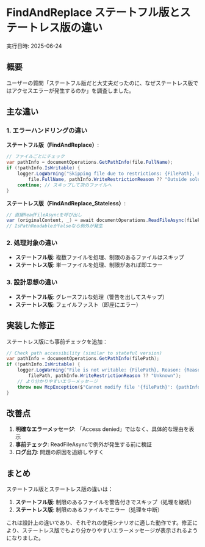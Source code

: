 # FindAndReplace ステートフル版とステートレス版の違い

実行日時: 2025-06-24

## 概要

ユーザーの質問「ステートフル版だと大丈夫だったのに、なぜステートレス版ではアクセスエラーが発生するのか」を調査しました。

## 主な違い

### 1. エラーハンドリングの違い

**ステートフル版（FindAndReplace）**:
```csharp
// ファイルごとにチェック
var pathInfo = documentOperations.GetPathInfo(file.FullName);
if (!pathInfo.IsWritable) {
    logger.LogWarning("Skipping file due to restrictions: {FilePath}, Reason: {Reason}",
        file.FullName, pathInfo.WriteRestrictionReason ?? "Outside solution directory");
    continue; // スキップして次のファイルへ
}
```

**ステートレス版（FindAndReplace_Stateless）**:
```csharp
// 直接ReadFileAsyncを呼び出し
var (originalContent, _) = await documentOperations.ReadFileAsync(filePath, false, cancellationToken);
// IsPathReadableがfalseなら例外が発生
```

### 2. 処理対象の違い

- **ステートフル版**: 複数ファイルを処理、制限のあるファイルはスキップ
- **ステートレス版**: 単一ファイルを処理、制限があれば即エラー

### 3. 設計思想の違い

- **ステートフル版**: グレースフルな処理（警告を出してスキップ）
- **ステートレス版**: フェイルファスト（即座にエラー）

## 実装した修正

ステートレス版にも事前チェックを追加：

```csharp
// Check path accessibility (similar to stateful version)
var pathInfo = documentOperations.GetPathInfo(filePath);
if (!pathInfo.IsWritable) {
    logger.LogWarning("File is not writable: {FilePath}, Reason: {Reason}",
        filePath, pathInfo.WriteRestrictionReason ?? "Unknown");
    // より分かりやすいエラーメッセージ
    throw new McpException($"Cannot modify file '{filePath}': {pathInfo.WriteRestrictionReason ?? "File is outside solution directory or in a protected location"}");
}
```

## 改善点

1. **明確なエラーメッセージ**: 「Access denied」ではなく、具体的な理由を表示
2. **事前チェック**: ReadFileAsyncで例外が発生する前に検証
3. **ログ出力**: 問題の原因を追跡しやすく

## まとめ

ステートフル版とステートレス版の違いは：

1. **ステートフル版**: 制限のあるファイルを警告付きでスキップ（処理を継続）
2. **ステートレス版**: 制限のあるファイルでエラー（処理を中断）

これは設計上の違いであり、それぞれの使用シナリオに適した動作です。修正により、ステートレス版でもより分かりやすいエラーメッセージが表示されるようになりました。